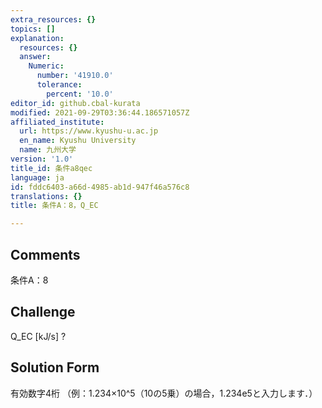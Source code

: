 ```yaml
---
extra_resources: {}
topics: []
explanation:
  resources: {}
  answer:
    Numeric:
      number: '41910.0'
      tolerance:
        percent: '10.0'
editor_id: github.cbal-kurata
modified: 2021-09-29T03:36:44.186571057Z
affiliated_institute:
  url: https://www.kyushu-u.ac.jp
  en_name: Kyushu University
  name: 九州大学
version: '1.0'
title_id: 条件a8qec
language: ja
id: fddc6403-a66d-4985-ab1d-947f46a576c8
translations: {}
title: 条件A：8，Q_EC

---
```


## Comments
条件A：8

## Challenge
Q_EC [kJ/s] ?

## Solution Form
有効数字4桁
（例：1.234×10^5（10の5乗）の場合，1.234e5と入力します．）




